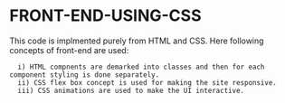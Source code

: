# FRONT-END-USING-CSS
This code is implmented purely from HTML and CSS. Here following concepts of front-end are used:<br>
```
  i) HTML compnents are demarked into classes and then for each component styling is done separately.
  ii) CSS flex box concept is used for making the site responsive.
  iii) CSS animations are used to make the UI interactive.
```

